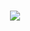 <h1 align="center">
  <a href="https://git.io/typing-svg">
    <img src="https://readme-typing-svg.herokuapp.com/?lines=Straight+Up;It's+Lit;Yeah🕷&center=true&vCenter=true&size=30&color=ffffff&duration=750">
  </a>
</h1>

<!--
**ivansavrikov/ivansavrikov** is a ✨ _special_ ✨ repository because its `README.md` (this file) appears on your GitHub profile.

Here are some ideas to get you started:

- 🔭 I’m currently working on ...
- 🌱 I’m currently learning ...
- 👯 I’m looking to collaborate on ...
- 🤔 I’m looking for help with ...
- 💬 Ask me about ...
- 📫 How to reach me: ...
- 😄 Pronouns: ...
- ⚡ Fun fact: ...
-->
